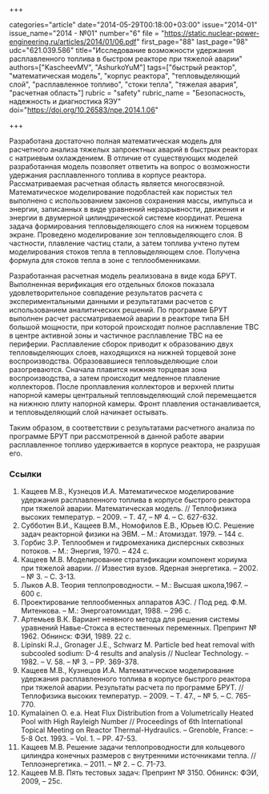+++

categories="article"
date="2014-05-29T00:18:00+03:00"
issue="2014-01"
issue_name="2014 - №01"
number="6"
file = "https://static.nuclear-power-engineering.ru/articles/2014/01/06.pdf"
first_page="88"
last_page="98"
udc="621.039.586"
title="Исследование возможности удержания расплавленного топлива в быстром реакторе при тяжелой аварии"
authors=["KascheevMV", "AshurkoYuM"]
tags=["быстрый реактор", "математическая модель", "корпус реактора", "тепловыделяющий слой", "расплавленное топливо", "стоки тепла", "тяжелая авария", "расчетная область"]
rubric = "safety"
rubric_name = "Безопасность, надежность и диагностика ЯЭУ"
doi="https://doi.org/10.26583/npe.2014.1.06"

+++

Разработана достаточно полная математическая модель для расчетного анализа тяжелых запроектных аварий в быстрых реакторах с натриевым охлаждением. В отличие от существующих моделей разработанная модель позволяет ответить на вопрос о возможности удержания расплавленного топлива в корпусе реактора. Рассматриваемая расчетная область является многосвязной. Математическое моделирование подобластей как пористых тел выполнено с использованием законов сохранения массы, импульса и энергии, записанных в виде уравнений неразрывности, движения и энергии в двумерной цилиндрической системе координат. Решена задача формирования тепловыделяющего слоя на нижнем торцевом экране. Проведено моделирование зон тепловыделяющего слоя. В частности, плавление частиц стали, а затем топлива учтено путем моделирования стоков тепла в тепловыделяющем слое. Получена формула для стоков тепла в зоне с теплообменниками.

Разработанная расчетная модель реализована в виде кода БРУТ. Выполненная верификация его отдельных блоков показала удовлетворительное совпадение результатов расчета с экспериментальными данными и результатами расчетов с использованием аналитических решений. По программе БРУТ выполнен расчет рассматриваемой аварии в реакторе типа БН большой мощности, при которой происходят полное расплавление ТВС в центре активной зоны и частичное расплавление ТВС на ее периферии. Расплавление сборок приводит к образованию двух тепловыделяющих слоев, находящихся на нижней торцевой зоне воспроизводства. Образовавшиеся тепловыделяющие слои разогреваются. Сначала плавится нижняя торцевая зона воспроизводства, а затем происходит медленное плавление коллекторов. После проплавления коллекторов и верхней плиты напорной камеры центральный тепловыделяющий слой перемещается на нижнюю плиту напорной камеры. Фронт плавления останавливается, и тепловыделяющий слой начинает остывать.

Таким образом, в соответствии с результатами расчетного анализа по программе БРУТ при рассмотренной в данной работе аварии расплавленное топливо удерживается в корпусе реактора, не разрушая его.

### Ссылки

1. Кащеев М.В., Кузнецов И.А. Математическое моделирование удержания расплавленного топлива в корпусе быстрого реактора при тяжелой аварии. Математическая модель. // Теплофизика высоких температур. – 2009. – Т. 47, – № 4. – C. 627-632.
2. Субботин В.И., Кащеев В.М., Номофилов Е.В., Юрьев Ю.С. Решение задач реакторной физики на ЭВМ. – М.: Атомиздат. 1979. – 144 с.
3. Горбис З.Р. Теплообмен и гидромеханика дисперсных сквозных потоков. – М.: Энергия, 1970. – 424 c.
4. Кащеев М.В. Моделирование стратификации компонент кориума при тяжелой аварии. // Известия вузов. Ядерная энергетика. – 2002. – № 3. – C. 3-13.
5. Лыков А.В. Теория теплопроводности. – М.: Высшая школа,1967. – 600 c.
6. Проектирование теплообменных аппаратов АЭС. / Под ред. Ф.М. Митенкова. – М.: Энергоатомиздат, 1988. – 296 c.
7. Артемьев В.К. Вариант неявного метода для решения системы уравнений Навье-Стокса в естественных переменных. Препринт № 1962. Обнинск: ФЭИ, 1989. 22 c.
8. Lipinski R.J., Gronager J.E., Schwarz M. Particle bed heat removal with subcooled sodium: D-4 results and analysis // Nuclear Technology. – 1982. – V. 58. – № 3. – PP. 369-378.
9. Кащеев М.В., Кузнецов И.А. Математическое моделирование удержания расплавленного топлива в корпусе быстрого реактора при тяжелой аварии. Результаты расчета по программе БРУТ. // Теплофизика высоких температур. – 2009. – Т. 47., – № 5. – C. 765-770.
10. Kymalainen O. e.a. Heat Flux Distribution from a Volumetrically Heated Pool with High Rayleigh Number // Proceedings of 6th International Topical Meeting on Reactor Thermal-Hydraulics. – Grenoble, France: – 5-8 Oct. 1993. – Vol. 1. – PP. 47-53.
11. Кащеев М.В. Решение задачи теплопроводности для кольцевого цилиндра конечных размеров с внутренними источниками тепла. // Теплоэнергетика. – 2011. – № 2. – C. 71-73.
12. Кащеев М.В. Пять тестовых задач: Препринт № 3150. Обнинск: ФЭИ, 2009, – 25c.